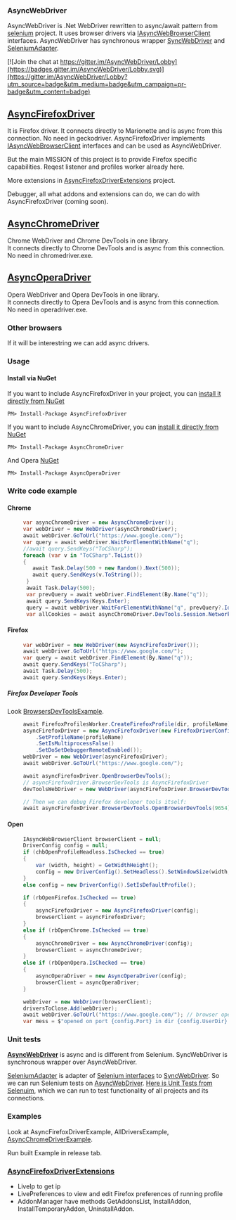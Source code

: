### AsyncWebDriver

AsyncWebDriver is .Net WebDriver rewritten to async/await pattern from [selenium](https://github.com/SeleniumHQ/selenium) project.
It uses browser drivers via [IAsyncWebBrowserClient](https://github.com/ToCSharp/IAsyncWebBrowserClient) interfaces.
AsyncWebDriver has synchronous wrapper [SyncWebDriver](https://github.com/ToCSharp/AsyncWebDriver/tree/master/AsyncWebDriver/SyncWrapper) and [SeleniumAdapter](https://github.com/ToCSharp/AsyncChromeDriverExamplesAndTests/tree/master/AsyncWebDriver.SeleniumAdapter).

[![Join the chat at https://gitter.im/AsyncWebDriver/Lobby](https://badges.gitter.im/AsyncWebDriver/Lobby.svg)](https://gitter.im/AsyncWebDriver/Lobby?utm_source=badge&utm_medium=badge&utm_campaign=pr-badge&utm_content=badge)

## [AsyncFirefoxDriver](https://github.com/ToCSharp/AsyncWebDriver/tree/master/AsyncFirefoxDriver)
It is Firefox driver. It connects directly to Marionette and is async from this connection. No need in geckodriver.
AsyncFirefoxDriver implements [IAsyncWebBrowserClient](https://github.com/ToCSharp/IAsyncWebBrowserClient) interfaces and can be used as AsyncWebDriver. 

But the main MISSION of this project is to provide Firefox specific capabilities.
Reqest listener and profiles worker already here.

More extensions in [AsyncFirefoxDriverExtensions](https://github.com/ToCSharp/AsyncFirefoxDriverExtensions) project.

Debugger, all what addons and extensions can do, we can do with AsyncFirefoxDriver (coming soon).

## [AsyncChromeDriver](https://github.com/ToCSharp/AsyncChromeDriver)
Chrome WebDriver and Chrome DevTools in one library.  
It connects directly to Chrome DevTools and is async from this connection. No need in chromedriver.exe.

## [AsyncOperaDriver](https://github.com/ToCSharp/AsyncOperaDriver)
Opera WebDriver and Opera DevTools in one library.  
It connects directly to Opera DevTools and is async from this connection. No need in operadriver.exe.

### Other browsers
If it will be interestring we can add async drivers.

### Usage
#### Install via NuGet

If you want to include AsyncFirefoxDriver in your project, you can [install it directly from NuGet](https://www.nuget.org/packages/AsyncFirefoxDriver/)
```
PM> Install-Package AsyncFirefoxDriver
```
If you want to include AsyncChromeDriver, you can [install it directly from NuGet](https://www.nuget.org/packages/AsyncChromeDriver/)
```
PM> Install-Package AsyncChromeDriver
```
And Opera [NuGet](https://www.nuget.org/packages/AsyncOperaDriver/)
```
PM> Install-Package AsyncOperaDriver
```
### Write code example

#### Chrome
```csharp
     var asyncChromeDriver = new AsyncChromeDriver();
     var webDriver = new WebDriver(asyncChromeDriver);
     await webDriver.GoToUrl("https://www.google.com/");
     var query = await webDriver.WaitForElementWithName("q");
     //await query.SendKeys("ToCSharp");
     foreach (var v in "ToCSharp".ToList())
     {
        await Task.Delay(500 + new Random().Next(500));
        await query.SendKeys(v.ToString());
      }
      await Task.Delay(500);
      var prevQuery = await webDriver.FindElement(By.Name("q"));
      await query.SendKeys(Keys.Enter);
      query = await webDriver.WaitForElementWithName("q", prevQuery?.Id);
      var allCookies = await asyncChromeDriver.DevTools.Session.Network.GetAllCookies(new GetAllCookiesCommand());

```

#### Firefox
```csharp
     var webDriver = new WebDriver(new AsyncFirefoxDriver());
     await webDriver.GoToUrl("https://www.google.com/");
     var query = await webDriver.FindElement(By.Name("q"));
     await query.SendKeys("ToCSharp");
     await Task.Delay(500);
     await query.SendKeys(Keys.Enter);
```
##### Firefox Developer Tools
Look [BrowsersDevToolsExample](https://github.com/ToCSharp/BrowsersDevToolsExample). 
```csharp
     await FirefoxProfilesWorker.CreateFirefoxProfile(dir, profileName);
     asyncFirefoxDriver = new AsyncFirefoxDriver(new FirefoxDriverConfig()
         .SetProfileName(profileName)
         .SetIsMultiprocessFalse()
         .SetDoSetDebuggerRemoteEnabled());
     webDriver = new WebDriver(asyncFirefoxDriver);
     await webDriver.GoToUrl("https://www.google.com/");

     await asyncFirefoxDriver.OpenBrowserDevTools();
     // asyncFirefoxDriver.BrowserDevTools is AsyncFirefoxDriver
     devToolsWebDriver = new WebDriver(asyncFirefoxDriver.BrowserDevTools);

     // Then we can debug Firefox developer tools itself: 
     await asyncFirefoxDriver.BrowserDevTools.OpenBrowserDevTools(9654);
```
#### Open
```csharp
     IAsyncWebBrowserClient browserClient = null;
     DriverConfig config = null;
     if (chbOpenProfileHeadless.IsChecked == true)
     {
         var (width, height) = GetWidthHeight();
         config = new DriverConfig().SetHeadless().SetWindowSize(width, height).SetIsDefaultProfile();
     }
     else config = new DriverConfig().SetIsDefaultProfile();

     if (rbOpenFirefox.IsChecked == true)
     {
         asyncFirefoxDriver = new AsyncFirefoxDriver(config);
         browserClient = asyncFirefoxDriver;
     }
     else if (rbOpenChrome.IsChecked == true)
     {
         asyncChromeDriver = new AsyncChromeDriver(config);
         browserClient = asyncChromeDriver;
     }
     else if (rbOpenOpera.IsChecked == true)
     {
         asyncOperaDriver = new AsyncOperaDriver(config);
         browserClient = asyncOperaDriver;
     }

     webDriver = new WebDriver(browserClient);
     driversToClose.Add(webDriver);
     await webDriver.GoToUrl("https://www.google.com/"); // browser opens here
     var mess = $"opened on port {config.Port} in dir {config.UserDir} \nWhen close, dir will NOT be DELETED";
```
### Unit tests
**[AsyncWebDriver](https://github.com/ToCSharp/AsyncWebDriver)** is async and is different from Selenium. SyncWebDriver is synchronous wrapper over AsyncWebDriver.

[SeleniumAdapter](https://github.com/ToCSharp/AsyncChromeDriverExamplesAndTests/tree/master/AsyncWebDriver.SeleniumAdapter) is adapter of [Selenium interfaces](https://github.com/ToCSharp/AsyncChromeDriverExamplesAndTests/tree/master/AsyncWebDriver.SeleniumAdapter/Selenium) to [SyncWebDriver](https://github.com/ToCSharp/AsyncWebDriver/tree/master/AsyncWebDriver/SyncWrapper). So we can run Selenium tests on [AsyncWebDriver](https://github.com/ToCSharp/AsyncWebDriver). [Here is Unit Tests from Selenuim](https://github.com/ToCSharp/AsyncChromeDriverExamplesAndTests/tree/master/AsyncWebDriver.SeleniumAdapter.Common.Tests), which we can run to test functionality of all projects and its connections.


### Examples
Look at AsyncFirefoxDriverExample, AllDriversExample, [AsyncChromeDriverExample](https://github.com/ToCSharp/AsyncChromeDriver/tree/master/AsyncChromeDriverExample).

Run built Example in release tab.

### [AsyncFirefoxDriverExtensions](https://github.com/ToCSharp/AsyncFirefoxDriverExtensions)
* LiveIp to get ip
* LivePreferences to view and edit Firefox preferences of running profile
* AddonManager have methods GetAddonsList, InstallAddon, InstallTemporaryAddon, UninstallAddon.


